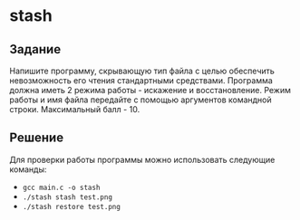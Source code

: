 # stash

## Задание

Напишите программу, скрывающую тип файла с целью обеспечить невозможность его чтения стандартными средствами.
Программа должна иметь 2 режима работы - искажение и восстановление.
Режим работы и имя файла передайте с помощью аргументов командной строки.
Максимальный балл - 10.

## Решение

Для проверки работы программы можно использовать следующие команды:

- `gcc main.c -o stash`
- `./stash stash test.png`
- `./stash restore test.png`

